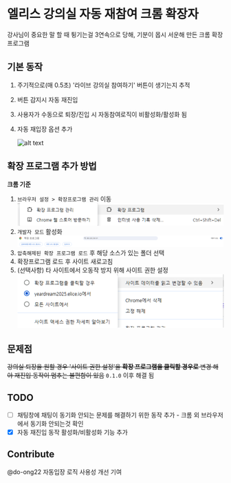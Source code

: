 # 엘리스 강의실 자동 재참여 크롬 확장자

강사님이 중요한 말 할 때 튕기는걸 3연속으로 당해, 기분이 몹시 서운해 만든 크롬 확장 프로그램

## 기본 동작

1. 주기적으로(매 0.5초) '라이브 강의실 참여하기' 버튼이 생기는지 추적
2. 버튼 감지시 자동 재진입
3. 사용자가 수동으로 퇴장/진입 시 자동참여로직이 비활성화/활성화 됨
4. 자동 재입장 옵션 추가 

   ![alt text](image.png)

## 확장 프로그램 추가 방법

**크롬 기준**

1. `브라우저 설정 > 확장프로그램 관리` 이동
   ![alt text](docs/images/image1.png)
2. `개발자 모드` 활성화
   ![alt text](docs/images/image2.png)
3. `압축해제된 확장 프로그램 로드` 후 해당 소스가 있는 폴더 선택
4. 확장프로그램 로드 후 사이트 새로고침
5. (선택사항) 타 사이트에서 오동작 방지 위해 사이트 권한 설정
   ![alt text](docs/images/image3.png)

## 문제점

~~강의실 퇴장을 원할 경우 '사이트 권한 설정'을 **확장 프로그램을 클릭할 경우로** 변경 해야 재진입 동작이 멈추는 불편함이 있음~~ `0.1.0` 이후 해결 됨

## TODO

- [ ] 채팅창에 채팅이 동기화 안되는 문제를 해결하기 위한 동작 추가 - 크롬 외 브라우저에서 동기화 안되는것 확인
- [x] 자동 재진입 동작 활성화/비활성화 기능 추가

## Contribute 
@do-ong22 자동입장 로직 사용성 개선 기여